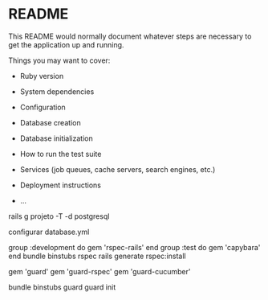 # README

This README would normally document whatever steps are necessary to get the
application up and running.

Things you may want to cover:

* Ruby version

* System dependencies

* Configuration

* Database creation

* Database initialization

* How to run the test suite

* Services (job queues, cache servers, search engines, etc.)

* Deployment instructions

* ...



rails g projeto -T -d postgresql

configurar database.yml

group :development do
  gem 'rspec-rails'
end
group :test do
  gem 'capybara'
end
bundle binstubs rspec
rails generate rspec:install

gem 'guard'
gem 'guard-rspec'
gem 'guard-cucumber'

bundle binstubs guard
guard init